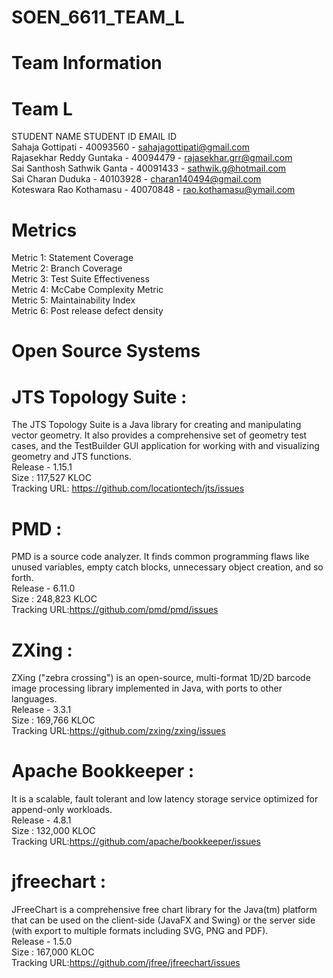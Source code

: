 # SOEN_6611_TEAM_L
                                                                                                            
# Team Information<br>
# Team L <br>

STUDENT NAME                 STUDENT ID         EMAIL ID<br>
Sahaja Gottipati            - 40093560        - sahajagottipati@gmail.com<br>
Rajasekhar Reddy Guntaka    - 40094479        - rajasekhar.grr@gmail.com<br>
Sai Santhosh Sathwik Ganta  - 40091433        - sathwik.g@hotmail.com<br>
Sai Charan Duduka           - 40103928        - charan140494@gmail.com<br>
Koteswara Rao Kothamasu     - 40070848        -  rao.kothamasu@ymail.com<br>


# Metrics<br>
Metric 1: Statement Coverage <br>
Metric 2: Branch Coverage<br>
Metric 3: Test Suite Effectiveness <br>
Metric 4: McCabe Complexity Metric<br>
Metric 5: Maintainability Index<br>
Metric 6: Post release defect density<br>

# Open Source Systems<br>

# JTS Topology Suite :<br>
The JTS Topology Suite is a Java library for creating and manipulating vector geometry. It also provides a comprehensive set of geometry test cases, and the TestBuilder GUI application for working with and visualizing geometry and JTS functions.<br>
Release - 1.15.1<br>
Size : 117,527 KLOC<br>
Tracking URL: https://github.com/locationtech/jts/issues<br>

# PMD :<br>
PMD is a source code analyzer. It finds common programming flaws like unused variables, empty catch blocks, unnecessary object creation, and so forth.<br>
Release - 6.11.0<br>
Size : 248,823 KLOC<br>
Tracking URL:https://github.com/pmd/pmd/issues<br>

# ZXing :<br>
ZXing ("zebra crossing") is an open-source, multi-format 1D/2D barcode image processing library implemented in Java, with ports to other languages.<br>
Release - 3.3.1<br>
Size : 169,766 KLOC<br>
Tracking URL:https://github.com/zxing/zxing/issues<br>

# Apache Bookkeeper :<br>
It is a scalable, fault tolerant and low latency storage service optimized for append-only workloads.<br>
Release - 4.8.1<br>
Size : 132,000 KLOC<br>
Tracking URL:https://github.com/apache/bookkeeper/issues<br>

# jfreechart :<br>
JFreeChart is a comprehensive free chart library for the Java(tm) platform that can be used on the client-side (JavaFX and Swing) or the server side (with export to multiple formats including SVG, PNG and PDF).<br>
Release - 1.5.0<br>
Size : 167,000 KLOC<br>
Tracking URL:https://github.com/jfree/jfreechart/issues<br>

